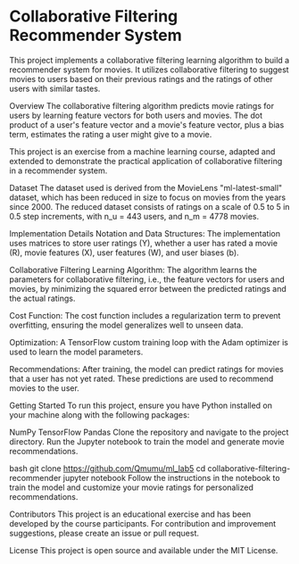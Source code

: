 
# Collaborative Filtering Recommender System

This project implements a collaborative filtering learning algorithm to build a recommender system for movies. It utilizes collaborative filtering to suggest movies to users based on their previous ratings and the ratings of other users with similar tastes.

Overview
The collaborative filtering algorithm predicts movie ratings for users by learning feature vectors for both users and movies. The dot product of a user's feature vector and a movie's feature vector, plus a bias term, estimates the rating a user might give to a movie.

This project is an exercise from a machine learning course, adapted and extended to demonstrate the practical application of collaborative filtering in a recommender system.

Dataset
The dataset used is derived from the MovieLens "ml-latest-small" dataset, which has been reduced in size to focus on movies from the years since 2000. The reduced dataset consists of ratings on a scale of 0.5 to 5 in 0.5 step increments, with n_u = 443 users, and n_m = 4778 movies.

Implementation Details
Notation and Data Structures: The implementation uses matrices to store user ratings (Y), whether a user has rated a movie (R), movie features (X), user features (W), and user biases (b).

Collaborative Filtering Learning Algorithm: The algorithm learns the parameters for collaborative filtering, i.e., the feature vectors for users and movies, by minimizing the squared error between the predicted ratings and the actual ratings.

Cost Function: The cost function includes a regularization term to prevent overfitting, ensuring the model generalizes well to unseen data.

Optimization: A TensorFlow custom training loop with the Adam optimizer is used to learn the model parameters.

Recommendations: After training, the model can predict ratings for movies that a user has not yet rated. These predictions are used to recommend movies to the user.

Getting Started
To run this project, ensure you have Python installed on your machine along with the following packages:

NumPy
TensorFlow
Pandas
Clone the repository and navigate to the project directory. Run the Jupyter notebook to train the model and generate movie recommendations.

bash
git clone <https://github.com/Qmumu/ml_lab5>
cd collaborative-filtering-recommender
jupyter notebook
Follow the instructions in the notebook to train the model and customize your movie ratings for personalized recommendations.

Contributors
This project is an educational exercise and has been developed by the course participants. For contribution and improvement suggestions, please create an issue or pull request.

License
This project is open source and available under the MIT License.

